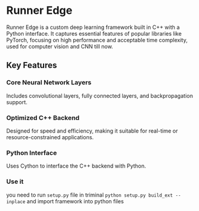 # Runner Edge

Runner Edge is a custom deep learning framework built in C++ with a Python interface. It captures essential features of popular libraries like PyTorch, focusing on high performance and acceptable time complexity, used for computer vision and CNN till now.

## Key Features

### Core Neural Network Layers
Includes convolutional layers, fully connected layers, and backpropagation support.

### Optimized C++ Backend
Designed for speed and efficiency, making it suitable for real-time or resource-constrained applications.

### Python Interface
Uses Cython to interface the C++ backend with Python.

### Use it 
 you need to run `setup.py` file in triminal  `python setup.py build_ext --inplace`
 and import framework into python files
